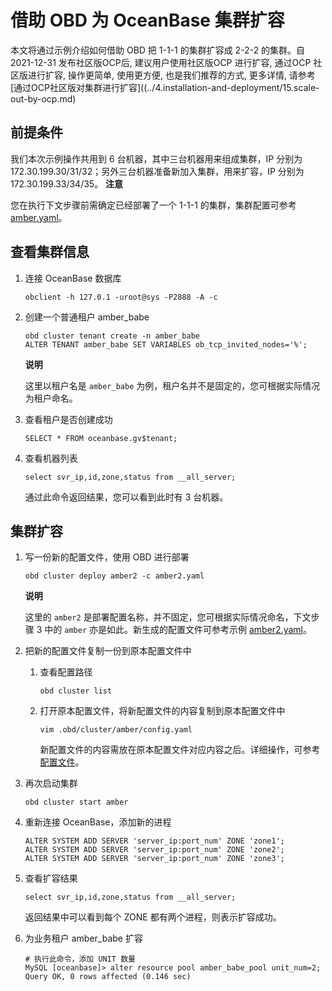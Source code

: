 借助 OBD 为 OceanBase 集群扩容 
============================================

本文将通过示例介绍如何借助 OBD 把 1-1-1 的集群扩容成 2-2-2 的集群。自2021-12-31 发布社区版OCP后, 建议用户使用社区版OCP 进行扩容, 通过OCP 社区版进行扩容, 操作更简单, 使用更方便, 也是我们推荐的方式, 更多详情, 请参考[通过OCP社区版对集群进行扩容]((../4.installation-and-deployment/15.scale-out-by-ocp.md)

前提条件 
-------------------------

我们本次示例操作共用到 6 台机器，其中三台机器用来组成集群，IP 分别为172.30.199.30/31/32；另外三台机器准备新加入集群，用来扩容，IP 分别为 172.30.199.33/34/35。
**注意**



您在执行下文步骤前需确定已经部署了一个 1-1-1 的集群，集群配置可参考 [amber.yaml](https://github.com/Xjxjy/scale-out-oceanbase-cluster/blob/main/amber.yaml)。

查看集群信息 
---------------------------

1. 连接 OceanBase 数据库

   ```unknow
   obclient -h 127.0.1 -uroot@sys -P2888 -A -c
   ```

   

2. 创建一个普通租户 amber_babe

   ```unknow
   obd cluster tenant create -n amber_babe
   ALTER TENANT amber_babe SET VARIABLES ob_tcp_invited_nodes='%';
   ```

   
   **说明**

   

   这里以租户名是 `amber_babe` 为例，租户名并不是固定的，您可根据实际情况为租户命名。
   

3. 查看租户是否创建成功

   ```unknow
   SELECT * FROM oceanbase.gv$tenant;
   ```

   

4. 查看机器列表

   ```unknow
   select svr_ip,id,zone,status from __all_server;
   ```

   

   通过此命令返回结果，您可以看到此时有 3 台机器。
   




集群扩容 
-------------------------

1. 写一份新的配置文件，使用 OBD 进行部署

   ```unknow
   obd cluster deploy amber2 -c amber2.yaml
   ```

   
   **说明**

   

   这里的 `amber2` 是部署配置名称，并不固定，您可根据实际情况命名，下文步骤 3 中的 `amber` 亦是如此。新生成的配置文件可参考示例 [amber2.yaml](https://github.com/Xjxjy/scale-out-oceanbase-cluster/blob/main/amber2.yaml)。
   

2. 把新的配置文件复制一份到原本配置文件中

   1. 查看配置路径

      ```unknow
      obd cluster list
      ```

      
   
   2. 打开原本配置文件，将新配置文件的内容复制到原本配置文件中

      ```unknow
      vim .obd/cluster/amber/config.yaml
      ```

      

      新配置文件的内容需放在原本配置文件对应内容之后。详细操作，可参考 [配置文件](https://github.com/Xjxjy/scale-out-oceanbase-cluster/blob/main/amber3.yaml)。
      
   

   

3. 再次启动集群

   ```unknow
   obd cluster start amber
   ```

   

4. 重新连接 OceanBase，添加新的进程

   ```unknow
   ALTER SYSTEM ADD SERVER 'server_ip:port_num' ZONE 'zone1';
   ALTER SYSTEM ADD SERVER 'server_ip:port_num' ZONE 'zone2';
   ALTER SYSTEM ADD SERVER 'server_ip:port_num' ZONE 'zone3';
   ```

   

5. 查看扩容结果

   ```unknow
   select svr_ip,id,zone,status from __all_server;
   ```

   

   返回结果中可以看到每个 ZONE 都有两个进程，则表示扩容成功。
   

6. 为业务租户 amber_babe 扩容

   ```unknow
   # 执行此命令，添加 UNIT 数量
   MySQL [oceanbase]> alter resource pool amber_babe_pool unit_num=2;
   Query OK, 0 rows affected (0.146 sec)
   ```

   

















